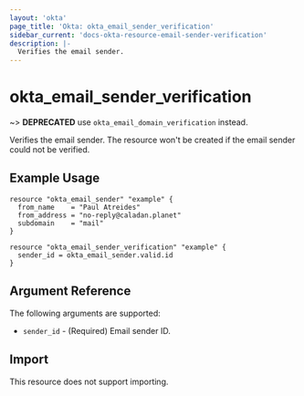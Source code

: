 ```yaml
---
layout: 'okta' 
page_title: 'Okta: okta_email_sender_verification' 
sidebar_current: 'docs-okta-resource-email-sender-verification'
description: |-
  Verifies the email sender.
---
```


# okta_email_sender_verification

~> **DEPRECATED** use `okta_email_domain_verification` instead.

Verifies the email sender. The resource won't be created if the email sender could not be verified.

## Example Usage

```hcl
resource "okta_email_sender" "example" {
  from_name    = "Paul Atreides"
  from_address = "no-reply@caladan.planet"
  subdomain    = "mail"
}

resource "okta_email_sender_verification" "example" {
  sender_id = okta_email_sender.valid.id
}
```

## Argument Reference

The following arguments are supported:

- `sender_id` - (Required) Email sender ID.

## Import

This resource does not support importing.

